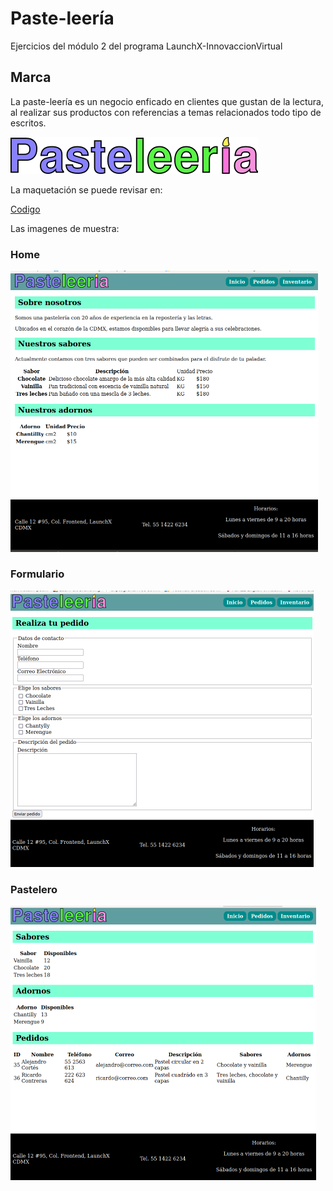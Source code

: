 # Paste-leería

Ejercicios del módulo 2 del programa LaunchX-InnovaccionVirtual

## Marca

La paste-leería es un negocio enficado en clientes que gustan de la lectura, al realizar sus productos con referencias a temas relacionados todo tipo de escritos.

![](./site/src/Pasteleria.png)

La maquetación se puede revisar en:

[Codigo](https://github.com/alcortes-dev/pasteleeria/tree/main/site)

Las imagenes de muestra:

### Home

<img src="./resources/HomePasteleria.png" style="zoom:50%;" />

### Formulario

<img src="./resources/PedidosPasteleria.png" style="zoom:50%;" />

### Pastelero

<img src="./resources/PasteleroPasteleria.png" style="zoom:50%;" />
